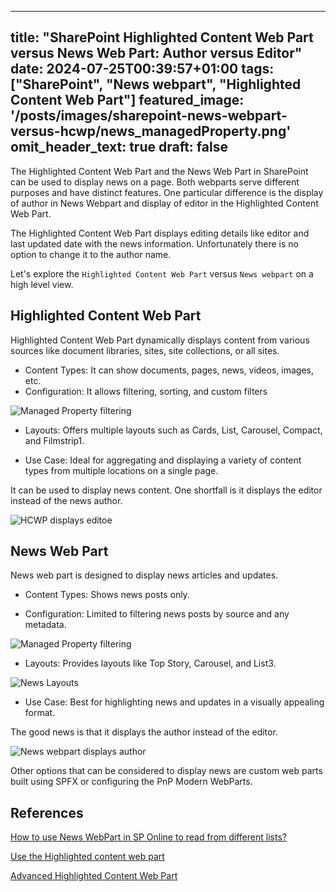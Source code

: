 
---
title: "SharePoint Highlighted Content Web Part versus News Web Part: Author versus Editor"
date: 2024-07-25T00:39:57+01:00
tags: ["SharePoint", "News webpart", "Highlighted Content Web Part"]
featured_image: '/posts/images/sharepoint-news-webpart-versus-hcwp/news_managedProperty.png'
omit_header_text: true
draft: false
---

The Highlighted Content Web Part and the News Web Part in SharePoint can be used to display news on a page. Both webparts serve different purposes and have distinct features. One particular difference is the display of author in News Webpart and display of editor in the Highlighted Content Web Part.

The Highlighted Content Web Part displays editing details like editor and last updated date with the news information. Unfortunately there is no option to change it to the author name.

Let's explore the `Highlighted Content Web Part` versus `News webpart` on a high level view.

## Highlighted Content Web Part

Highlighted Content Web Part dynamically displays content from various sources like document libraries, sites, site collections, or all sites.

* Content Types: It can show documents, pages, news, videos, images, etc.
* Configuration: It allows filtering, sorting, and custom filters

![Managed Property filtering ](../images/sharepoint-news-webpart-versus-hcwp/HCWP.png)

* Layouts: Offers multiple layouts such as Cards, List, Carousel, Compact, and Filmstrip1.

* Use Case: Ideal for aggregating and displaying a variety of content types from multiple locations on a single page.

It can be used to display news content. One shortfall is it displays the editor instead of the news author.

![HCWP displays editoe](../images/sharepoint-news-webpart-versus-hcwp/hcwp_Editor.png)

## News Web Part

News web part is designed to display news articles and updates.

* Content Types: Shows news posts only.

* Configuration: Limited to filtering news posts by source and any metadata.

![Managed Property filtering ](../images/sharepoint-news-webpart-versus-hcwp/news_managedProperty.png)

* Layouts: Provides layouts like Top Story, Carousel, and List3.

![News Layouts](../images/sharepoint-news-webpart-versus-hcwp/news_layout.png)

* Use Case: Best for highlighting news and updates in a visually appealing format.

The good news is that it displays the author instead of the editor.

![News webpart displays author](../images/sharepoint-news-webpart-versus-hcwp/news_webpart.png)


Other options that can be considered to display news are custom web parts built using SPFX or configuring the PnP Modern WebParts.

## References

[How to use News WebPart in SP Online to read from different lists?](https://sharepoint.stackexchange.com/questions/287926/how-to-use-news-webpart-in-sp-online-to-read-from-different-lists)

[Use the Highlighted content web part](https://support.microsoft.com/en-us/office/use-the-highlighted-content-web-part-e34199b0-ff1a-47fb-8f4d-dbcaed329efd)

[Advanced Highlighted Content Web Part](https://learn.microsoft.com/en-us/microsoft-365/community/highlighted-content-web-part)